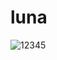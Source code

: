 # luna

![12345](https://user-images.githubusercontent.com/71454742/95331312-7bd9bc00-08b2-11eb-92b9-eefb88be390b.gif)

